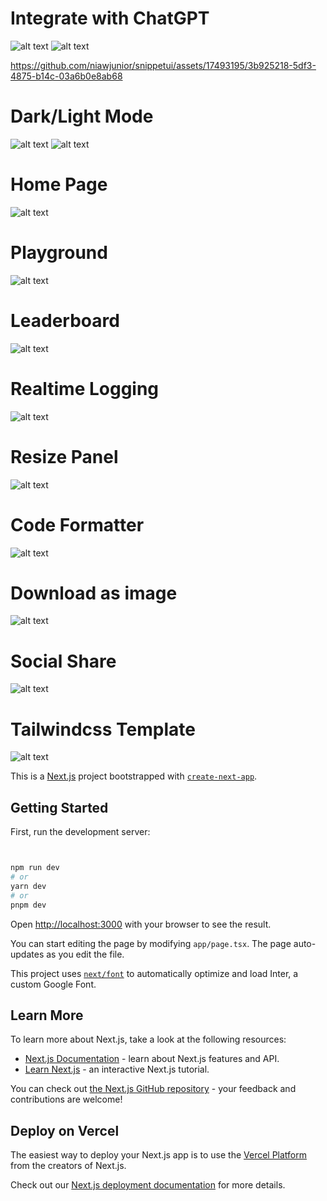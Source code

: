 # Integrate with ChatGPT

![alt text](/doc-images/chatgpt-popup-apikey.png)
![alt text](/doc-images/chat-gpt.png)

https://github.com/niawjunior/snippetui/assets/17493195/3b925218-5df3-4875-b14c-03a6b0e8ab68

# Dark/Light Mode

![alt text](/doc-images/dark-mode.png)
![alt text](/doc-images/light-mode.png)

# Home Page

![alt text](/doc-images/homepage.png)

# Playground

![alt text](/doc-images/playground.png)

# Leaderboard

![alt text](/doc-images/leaderboard.png)

# Realtime Logging

![alt text](/doc-images/logging.png)

# Resize Panel

![alt text](/doc-images/resize-panel.png)

# Code Formatter

![alt text](/doc-images/code-formatter.png)

# Download as image

![alt text](/doc-images/download-as-image.png)

# Social Share

![alt text](/doc-images/social-share.png)

# Tailwindcss Template

![alt text](/doc-images/template-tailwindcss.png)

This is a [Next.js](https://nextjs.org/) project bootstrapped with [`create-next-app`](https://github.com/vercel/next.js/tree/canary/packages/create-next-app).

## Getting Started

First, run the development server:

```bash


npm run dev
# or
yarn dev
# or
pnpm dev
```

Open [http://localhost:3000](http://localhost:3000) with your browser to see the result.

You can start editing the page by modifying `app/page.tsx`. The page auto-updates as you edit the file.

This project uses [`next/font`](https://nextjs.org/docs/basic-features/font-optimization) to automatically optimize and load Inter, a custom Google Font.

## Learn More

To learn more about Next.js, take a look at the following resources:

- [Next.js Documentation](https://nextjs.org/docs) - learn about Next.js features and API.
- [Learn Next.js](https://nextjs.org/learn) - an interactive Next.js tutorial.

You can check out [the Next.js GitHub repository](https://github.com/vercel/next.js/) - your feedback and contributions are welcome!

## Deploy on Vercel

The easiest way to deploy your Next.js app is to use the [Vercel Platform](https://vercel.com/new?utm_medium=default-template&filter=next.js&utm_source=create-next-app&utm_campaign=create-next-app-readme) from the creators of Next.js.

Check out our [Next.js deployment documentation](https://nextjs.org/docs/deployment) for more details.
